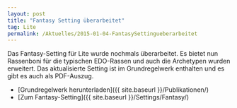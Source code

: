 ```yaml
---
layout: post
title: "Fantasy Setting überarbeitet"
tag: Lite
permalink: /Aktuelles/2015-01-04-FantasySettingueberarbeitet
---
```


Das Fantasy-Setting für Lite wurde nochmals überarbeitet. Es bietet nun Rassenboni für die typischen EDO-Rassen und auch die Archetypen wurden erweitert. Das aktualisierte Setting ist im Grundregelwerk enthalten und es gibt es auch als PDF-Auszug.

- [Grundregelwerk herunterladen]({{ site.baseurl }}/Publikationen/)
- [Zum Fantasy-Setting]({{ site.baseurl }}/Settings/Fantasy/)
